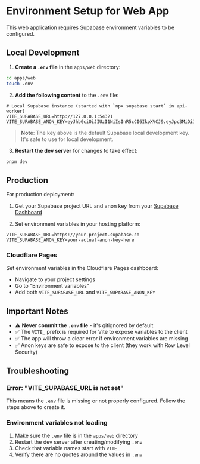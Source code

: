 # Environment Setup for Web App

This web application requires Supabase environment variables to be configured.

## Local Development

1. **Create a `.env` file** in the `apps/web` directory:

```bash
cd apps/web
touch .env
```

2. **Add the following content** to the `.env` file:

```env
# Local Supabase instance (started with `npx supabase start` in api-worker)
VITE_SUPABASE_URL=http://127.0.0.1:54321
VITE_SUPABASE_ANON_KEY=eyJhbGciOiJIUzI1NiIsInR5cCI6IkpXVCJ9.eyJpc3MiOiJzdXBhYmFzZS1kZW1vIiwicm9sZSI6ImFub24iLCJleHAiOjE5ODM4MTI5OTZ9.CRXP1A7WOeoJeXxjNni43kdQwgnWNReilDMblYTn_I0
```

> **Note**: The key above is the default Supabase local development key. It's safe to use for local development.

3. **Restart the dev server** for changes to take effect:

```bash
pnpm dev
```

## Production

For production deployment:

1. Get your Supabase project URL and anon key from your [Supabase Dashboard](https://app.supabase.com)

2. Set environment variables in your hosting platform:

```env
VITE_SUPABASE_URL=https://your-project.supabase.co
VITE_SUPABASE_ANON_KEY=your-actual-anon-key-here
```

### Cloudflare Pages

Set environment variables in the Cloudflare Pages dashboard:
- Navigate to your project settings
- Go to "Environment variables"
- Add both `VITE_SUPABASE_URL` and `VITE_SUPABASE_ANON_KEY`

## Important Notes

- ⚠️ **Never commit the `.env` file** - it's gitignored by default
- ✅ The `VITE_` prefix is required for Vite to expose variables to the client
- ✅ The app will throw a clear error if environment variables are missing
- ✅ Anon keys are safe to expose to the client (they work with Row Level Security)

## Troubleshooting

### Error: "VITE_SUPABASE_URL is not set"

This means the `.env` file is missing or not properly configured. Follow the steps above to create it.

### Environment variables not loading

1. Make sure the `.env` file is in the `apps/web` directory
2. Restart the dev server after creating/modifying `.env`
3. Check that variable names start with `VITE_`
4. Verify there are no quotes around the values in `.env`

